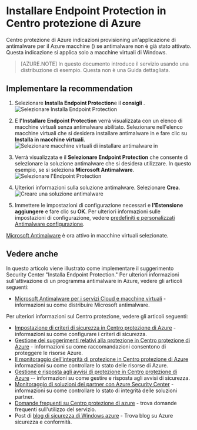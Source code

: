 <properties
   pageTitle="Installare Endpoint Protection in Centro protezione di Azure | Microsoft Azure"
   description="In questo documento viene illustrato come implementare il suggerimento di Centro protezione di Azure **Installare Endpoint Protection**."
   services="security-center"
   documentationCenter="na"
   authors="TerryLanfear"
   manager="MBaldwin"
   editor=""/>

<tags
   ms.service="security-center"
   ms.devlang="na"
   ms.topic="article"
   ms.tgt_pltfrm="na"
   ms.workload="na"
   ms.date="08/16/2016"
   ms.author="terrylan"/>

# <a name="install-endpoint-protection-in-azure-security-center"></a>Installare Endpoint Protection in Centro protezione di Azure

Centro protezione di Azure indicazioni provisioning un'applicazione di antimalware per il Azure macchine () se antimalware non è già stato attivato. Questa indicazione si applica solo a macchine virtuali di Windows.

> [AZURE.NOTE] In questo documento introduce il servizio usando una distribuzione di esempio.  Questa non è una Guida dettagliata.

## <a name="implement-the-recommendation"></a>Implementare la recommendation

1. Selezionare **Installa Endpoint Protection**e il **consigli** .
![Selezionare Installa Endpoint Protection][1]

2. E **l'Installare Endpoint Protection** verrà visualizzata con un elenco di macchine virtuali senza antimalware abilitato. Selezionare nell'elenco macchine virtuali che si desidera installare antimalware in e fare clic su **Installa in macchine virtuali**.
![Selezionare macchine virtuali di installare antimalware in][2]

3. Verrà visualizzata e il **Selezionare Endpoint Protection** che consente di selezionare la soluzione antimalware che si desidera utilizzare. In questo esempio, se si seleziona **Microsoft Antimalware**.
![Selezionare l'Endpoint Protection][3]

4. Ulteriori informazioni sulla soluzione antimalware. Selezionare **Crea**.
![Creare una soluzione antimalware][4]

5. Immettere le impostazioni di configurazione necessari e **l'Estensione aggiungere** e fare clic su **OK**. Per ulteriori informazioni sulle impostazioni di configurazione, vedere [predefiniti e personalizzati Antimalware configurazione](../security/azure-security-antimalware.md#default-and-custom-antimalware-configuration).

[Microsoft Antimalware](../azure-security-antimalware.md) è ora attivo in macchine virtuali selezionate.

## <a name="see-also"></a>Vedere anche

In questo articolo viene illustrato come implementare il suggerimento Security Center "Installa Endpoint Protection." Per ulteriori informazioni sull'attivazione di un programma antimalware in Azure, vedere gli articoli seguenti:

- [Microsoft Antimalware per i servizi Cloud e macchine virtuali](../azure-security-antimalware.md) - informazioni su come distribuire Microsoft antimalware.

Per ulteriori informazioni sul Centro protezione, vedere gli articoli seguenti:

- [Impostazione di criteri di sicurezza in Centro protezione di Azure](security-center-policies.md) - informazioni su come configurare i criteri di sicurezza.
- [Gestione dei suggerimenti relativi alla protezione in Centro protezione di Azure](security-center-recommendations.md) - informazioni su come raccomandazioni consentono di proteggere le risorse Azure.
- [Il monitoraggio dell'integrità di protezione in Centro protezione di Azure](security-center-monitoring.md) informazioni su come controllare lo stato delle risorse di Azure.
- [Gestione e risposta agli avvisi di protezione in Centro protezione di Azure](security-center-managing-and-responding-alerts.md) -- informazioni su come gestire e risposta agli avvisi di sicurezza.
- [Monitoraggio di soluzioni dei partner con Azure Security Center](security-center-partner-solutions.md) - informazioni su come controllare lo stato di integrità delle soluzioni partner.
- [Domande frequenti su Centro protezione di azure](security-center-faq.md) - trova domande frequenti sull'utilizzo del servizio.
- Post di [blog di sicurezza di Windows azure](http://blogs.msdn.com/b/azuresecurity/) - Trova blog su Azure sicurezza e conformità.

<!--Image references-->
[1]:./media/security-center-install-endpoint-protection/select-install-endpoint-protection.png
[2]:./media/security-center-install-endpoint-protection/install-endpoint-protection-blade.png
[3]:./media/security-center-install-endpoint-protection/select-endpoint-protection.png
[4]:./media/security-center-install-endpoint-protection/create-antimalware-solution.png
